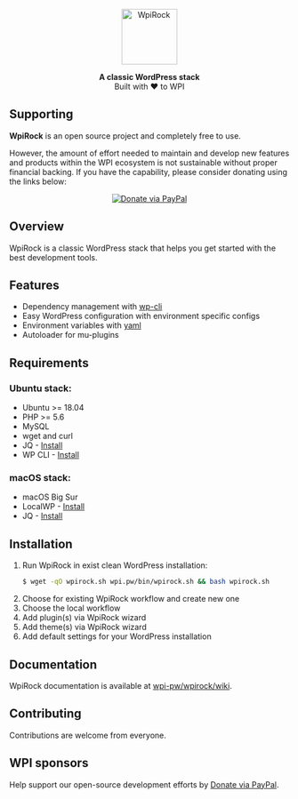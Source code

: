 <p align="center">
  <a href="https://wpi.pw/wpirock/">
    <img alt="WpiRock" src="/logo-wpi.svg" height="100">
  </a>
</p>

<p align="center">
  <strong>A classic WordPress stack</strong>
  <br />
  Built with ❤ to WPI️
</p>

## Supporting

**WpiRock** is an open source project and completely free to use.

However, the amount of effort needed to maintain and develop new features and products within the WPI ecosystem is not sustainable without proper financial backing. If you have the capability, please consider donating using the links below:

<div align="center">

[![Donate via PayPal](https://img.shields.io/badge/donate-paypal-blue.svg?style=flat-square&logo=paypal)](https://www.paypal.me/cdkdev)

</div>

## Overview

WpiRock is a classic WordPress stack that helps you get started with the best development tools.

## Features

- Dependency management with [wp-cli](https://wp-cli.org)
- Easy WordPress configuration with environment specific configs
- Environment variables with [yaml](https://en.wikipedia.org/wiki/YAML)
- Autoloader for mu-plugins

## Requirements

### Ubuntu stack:
- Ubuntu >= 18.04
- PHP >= 5.6
- MySQL
- wget and curl
- JQ - [Install](https://stedolan.github.io/jq/download/)
- WP CLI - [Install](https://make.wordpress.org/cli/handbook/guides/installing/)

### macOS stack:
- macOS Big Sur
- LocalWP - [Install](https://localwp.com)
- JQ - [Install](https://stedolan.github.io/jq/download/)

## Installation

1. Run WpiRock in exist clean WordPress installation:
   ```sh
   $ wget -qO wpirock.sh wpi.pw/bin/wpirock.sh && bash wpirock.sh
   ```
2. Choose for existing WpiRock workflow and create new one
3. Choose the local workflow
4. Add plugin(s) via WpiRock wizard
5. Add theme(s) via WpiRock wizard
6. Add default settings for your WordPress installation

## Documentation

WpiRock documentation is available at [wpi-pw/wpirock/wiki](https://github.com/wpi-pw/wpirock/wiki).

## Contributing

Contributions are welcome from everyone.

## WPI sponsors

Help support our open-source development efforts by [Donate via PayPal](https://www.paypal.me/cdkdev).
